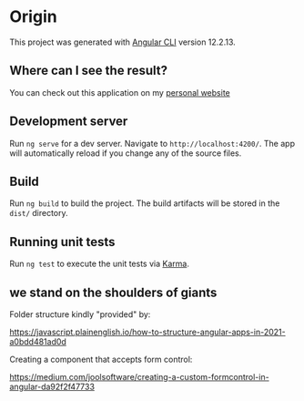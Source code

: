 # Origin

This project was generated with [Angular CLI](https://github.com/angular/angular-cli) version 12.2.13.

## Where can I see the result?

You can check out this application on my [personal website](https://alexandressh.com/origin/)

## Development server

Run `ng serve` for a dev server. Navigate to `http://localhost:4200/`. The app will automatically reload if you change any of the source files.

## Build

Run `ng build` to build the project. The build artifacts will be stored in the `dist/` directory.

## Running unit tests

Run `ng test` to execute the unit tests via [Karma](https://karma-runner.github.io).

## we stand on the shoulders of giants

Folder structure kindly "provided" by:

https://javascript.plainenglish.io/how-to-structure-angular-apps-in-2021-a0bdd481ad0d

Creating a component that accepts form control:

https://medium.com/joolsoftware/creating-a-custom-formcontrol-in-angular-da92f2f47733
